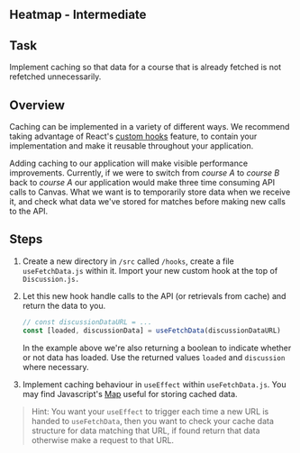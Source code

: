 
## Heatmap - Intermediate

## Task

Implement caching so that data for a course that is already fetched is not refetched unnecessarily.

## Overview

Caching can be implemented in a variety of different ways. We recommend taking advantage of React's [custom hooks](https://reactjs.org/docs/hooks-custom.html) feature, to contain your implementation and make it reusable throughout your application.

Adding caching to our application will make visible performance improvements. Currently, if we were to switch from *course A* to *course B* back to *course A* our application would make three time consuming API calls to Canvas. What we want is to temporarily store data when we receive it, and check what data we've stored for matches before making new calls to the API.

## Steps

1. Create a new directory in `/src` called `/hooks`, create a file `useFetchData.js` within it. Import your new custom hook at the top of `Discussion.js.`

1. Let this new hook handle calls to the API (or retrievals from cache) and return the data to you.

    ```javascript
    // const discussionDataURL = ...
    const [loaded, discussionData] = useFetchData(discussionDataURL)
    ```

    In the example above we're also returning a boolean to indicate whether or not data has loaded. Use the returned values `loaded` and `discussion` where necessary.

1. Implement caching behaviour in `useEffect` within `useFetchData.js`. You may find Javascript's [Map](https://developer.mozilla.org/en-US/docs/Web/JavaScript/Reference/Global_Objects/Map) useful for storing cached data.

> Hint: You want your `useEffect` to trigger each time a new URL is handed to `useFetchData`, then you want to check your cache data structure for data matching that URL, if found return that data otherwise make a request to that URL.
